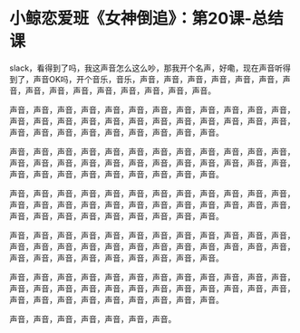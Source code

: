 # 小鲸恋爱班《女神倒追》：第20课-总结课

 slack，看得到了吗，我这声音怎么这么吵，那我开个名声，好嘞，现在声音听得到了，声音OK吗，开个音乐，音乐，声音，声音，声音，声音，声音，声音，声音，声音，声音，声音，声音，声音，声音，声音，声音。

声音，声音，声音，声音，声音，声音，声音，声音，声音，声音，声音，声音，声音，声音，声音，声音，声音，声音，声音，声音，声音，声音，声音，声音，声音，声音，声音，声音，声音，声音，声音，声音，声音。

声音，声音，声音，声音，声音，声音，声音，声音，声音，声音，声音，声音，声音，声音，声音，声音，声音，声音，声音，声音，声音，声音，声音，声音，声音，声音，声音，声音，声音，声音，声音，声音，声音。

声音，声音，声音，声音，声音，声音，声音，声音，声音，声音，声音，声音，声音，声音，声音，声音，声音，声音，声音，声音，声音，声音，声音，声音，声音，声音，声音，声音，声音，声音，声音，声音，声音。

声音，声音，声音，声音，声音，声音，声音，声音，声音，声音，声音，声音，声音，声音，声音，声音，声音，声音，声音，声音，声音，声音，声音，声音，声音，声音，声音，声音，声音，声音，声音，声音，声音。

声音，声音，声音，声音，声音，声音，声音，声音，声音，声音，声音，声音，声音，声音，声音，声音，声音，声音，声音，声音，声音，声音，声音，声音，声音，声音，声音，声音，声音，声音，声音，声音，声音。

声音，声音，声音，声音，声音，声音，声音。